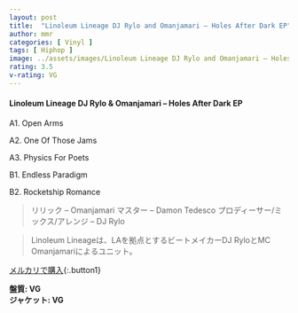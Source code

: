 ```yaml
---
layout: post
title:  "Linoleum Lineage DJ Rylo and Omanjamari – Holes After Dark EP"
author: mmr
categories: [ Vinyl ]
tags: [ Hiphop ]
image: ../assets/images/Linoleum Lineage DJ Rylo and Omanjamari – Holes After Dark EP.jpg
rating: 3.5
v-rating: VG
---
```


#### Linoleum Lineage DJ Rylo & Omanjamari – Holes After Dark EP

A1. Open Arms

A2. One Of Those Jams

A3. Physics For Poets

B1. Endless Paradigm

B2. Rocketship Romance

> リリック – Omanjamari
マスター – Damon Tedesco
プロディーサー/ミックス/アレンジ – DJ Rylo

> Linoleum Lineageは、LAを拠点とするビートメイカーDJ RyloとMC Omanjamariによるユニット。

[メルカリで購入](https://jp.mercari.com/item/m38371047573){:.button1}

<div class="mt-4 mb-4 d-flex align-items-center">
<strong class="mr-1">盤質: VG</strong>
</div>
<div class="mt-4 mb-4 d-flex align-items-center">
<strong class="mr-1">ジャケット: VG</strong>
</div>
